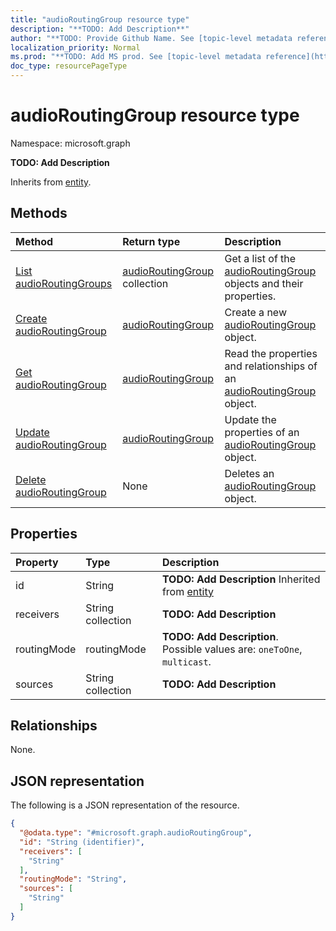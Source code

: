 ```yaml
---
title: "audioRoutingGroup resource type"
description: "**TODO: Add Description**"
author: "**TODO: Provide Github Name. See [topic-level metadata reference](https://msgo.azurewebsites.net/add/document/guidelines/metadata.html#topic-level-metadata)**"
localization_priority: Normal
ms.prod: "**TODO: Add MS prod. See [topic-level metadata reference](https://msgo.azurewebsites.net/add/document/guidelines/metadata.html#topic-level-metadata)**"
doc_type: resourcePageType
---
```


# audioRoutingGroup resource type

Namespace: microsoft.graph



**TODO: Add Description**


Inherits from [entity](../resources/entity.md).

## Methods
|Method|Return type|Description|
|:---|:---|:---|
|[List audioRoutingGroups](../api/audioroutinggroup-list.md)|[audioRoutingGroup](../resources/audioroutinggroup.md) collection|Get a list of the [audioRoutingGroup](../resources/audioroutinggroup.md) objects and their properties.|
|[Create audioRoutingGroup](../api/audioroutinggroup-create.md)|[audioRoutingGroup](../resources/audioroutinggroup.md)|Create a new [audioRoutingGroup](../resources/audioroutinggroup.md) object.|
|[Get audioRoutingGroup](../api/audioroutinggroup-get.md)|[audioRoutingGroup](../resources/audioroutinggroup.md)|Read the properties and relationships of an [audioRoutingGroup](../resources/audioroutinggroup.md) object.|
|[Update audioRoutingGroup](../api/audioroutinggroup-update.md)|[audioRoutingGroup](../resources/audioroutinggroup.md)|Update the properties of an [audioRoutingGroup](../resources/audioroutinggroup.md) object.|
|[Delete audioRoutingGroup](../api/audioroutinggroup-delete.md)|None|Deletes an [audioRoutingGroup](../resources/audioroutinggroup.md) object.|

## Properties
|Property|Type|Description|
|:---|:---|:---|
|id|String|**TODO: Add Description** Inherited from [entity](../resources/entity.md)|
|receivers|String collection|**TODO: Add Description**|
|routingMode|routingMode|**TODO: Add Description**. Possible values are: `oneToOne`, `multicast`.|
|sources|String collection|**TODO: Add Description**|

## Relationships
None.

## JSON representation
The following is a JSON representation of the resource.
<!-- {
  "blockType": "resource",
  "keyProperty": "id",
  "@odata.type": "microsoft.graph.audioRoutingGroup",
  "baseType": "microsoft.graph.entity",
  "openType": false
}
-->
``` json
{
  "@odata.type": "#microsoft.graph.audioRoutingGroup",
  "id": "String (identifier)",
  "receivers": [
    "String"
  ],
  "routingMode": "String",
  "sources": [
    "String"
  ]
}
```

